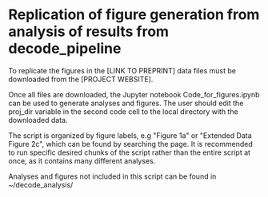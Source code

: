 # Replication of figure generation from analysis of results from decode_pipeline

To replicate the figures in the [LINK TO PREPRINT] data files must be downloaded from the [PROJECT WEBSITE]. 

Once all files are downloaded, the Jupyter notebook Code_for_figures.ipynb can be used to generate analyses and figures. The user should edit the proj_dir variable in the second code cell to the local directory with the downloaded data. 

The script is organized by figure labels, e.g "Figure 1a" or "Extended Data Figure 2c", which can be found by searching the page. It is recommended to run specific desired chunks of the script rather than the entire script at once, as it contains many different analyses. 

Analyses and figures not included in this script can be found in ~/decode_analysis/

